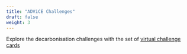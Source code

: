 ```yaml
---
title: "ADViCE Challenges"
draft: false
weight: 3
---
```


Explore the decarbonisation challenges with the set of [virtual challenge cards](https://es-catapult.github.io/advice-challenge/) 
